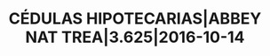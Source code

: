 ---
layout: asset
title: CÉDULAS HIPOTECARIAS|ABBEY NAT TREA|3.625|2016-10-14
isin: XS0457688215
---